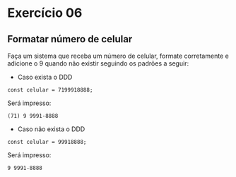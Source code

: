 # Exercício 06

## Formatar número de celular

Faça um sistema que receba um número de celular, formate corretamente e adicione o 9 quando não existir seguindo os padrões a seguir:

-   Caso exista o DDD

```javascript=
const celular = 7199918888;
```

Será impresso:

```
(71) 9 9991-8888
```

-   Caso não exista o DDD

```javascript=
const celular = 99918888;
```

Será impresso:

```
9 9991-8888
```
